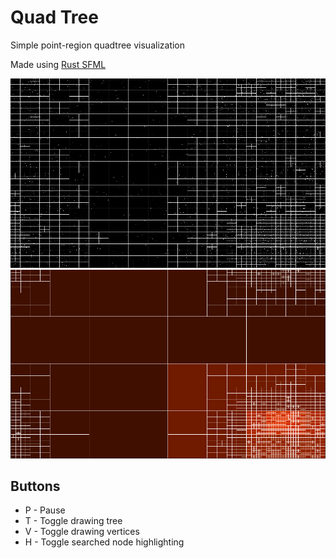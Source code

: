 # Quad Tree

Simple point-region quadtree visualization

Made using [Rust SFML](https://github.com/jeremyletang/rust-sfml)

![quadtree](assets/quadtree.png)
![quadtree](assets/highlighted_lookup_space.png)

## Buttons

* P - Pause
* T - Toggle drawing tree
* V - Toggle drawing vertices
* H - Toggle searched node highlighting